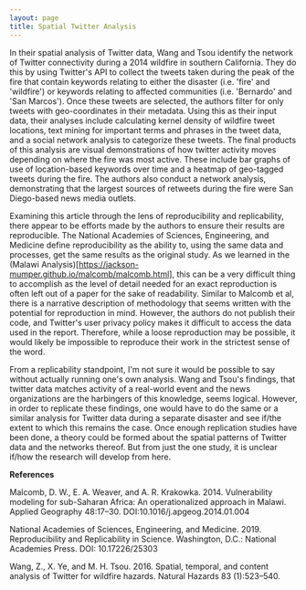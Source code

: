 ```yaml
---
layout: page
title: Spatial Twitter Analysis
---
```


In their spatial analysis of Twitter data, Wang and Tsou identify the network of Twitter connectivity during a 2014 wildfire in southern California. They do this by using Twitter's API to collect the tweets taken during the peak of the fire that contain keywords relating to either the disaster (i.e. 'fire' and 'wildfire') or keywords relating to affected communities (i.e. 'Bernardo' and 'San Marcos'). Once these tweets are selected, the authors filter for only tweets with geo-coordinates in their metadata. Using this as their input data, their analyses include calculating kernel density of wildfire tweet locations, text mining for important terms and phrases in the tweet data, and a social network analysis to categorize these tweets. The final products of this analysis are visual demonstrations of how twitter activity moves depending on where the fire was most active. These include bar graphs of use of location-based keywords over time and a heatmap of geo-tagged tweets during the fire. The authors also conduct a network analysis, demonstrating that the largest sources of retweets during the fire were San Diego-based news media outlets.

Examining this article through the lens of reproducibility and replicability, there appear to be efforts made by the authors to ensure their results are reproducible. The National Academies of Sciences, Engineering, and Medicine define reproducibility as the ability to, using the same data and processes, get the same results as the original study. As we learned in the (Malawi Analysis)[https://jackson-mumper.github.io/malcomb/malcomb.html], this can be a very difficult thing to accomplish as the level of detail needed for an exact reproduction is often left out of a paper for the sake of readability. Similar to Malcomb et al, there is a narrative description of methodology that seems written with the potential for reproduction in mind. However, the authors do not publish their code, and Twitter's user privacy policy makes it difficult to access the data used in the report. Therefore, while a loose reproduction may be possible, it would likely be impossible to reproduce their work in the strictest sense of the word.

From a replicability standpoint, I'm not sure it would be possible to say without actually running one's own analysis. Wang and Tsou's findings, that twitter data matches activity of a real-world event and the news organizations are the harbingers of this knowledge, seems logical. However, in order to replicate these findings, one would have to do the same or a similar analysis for Twitter data during a separate disaster and see if/the extent to which this remains the case. Once enough replication studies have been done, a theory could be formed about the spatial patterns of Twitter data and the networks thereof. But from just the one study, it is unclear if/how the research will develop from here.

**References**

Malcomb, D. W., E. A. Weaver, and A. R. Krakowka. 2014. Vulnerability modeling for sub-Saharan Africa: An operationalized approach in Malawi. Applied Geography 48:17–30. DOI:10.1016/j.apgeog.2014.01.004

National Academies of Sciences, Engineering, and Medicine. 2019. Reproducibility and Replicability in Science. Washington, D.C.: National Academies Press. DOI: 10.17226/25303

Wang, Z., X. Ye, and M. H. Tsou. 2016. Spatial, temporal, and content analysis of Twitter for wildfire hazards. Natural Hazards 83 (1):523–540.
